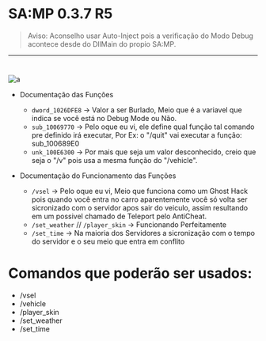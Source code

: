 # SA:MP 0.3.7 R5

> Aviso: Aconselho usar Auto-Inject pois a verificação do Modo Debug acontece desde do DllMain do propio SA:MP.

---

# 
![a](https://github.com/tisiohw/samp-bypass-debug/blob/main/code_ida.png)

- Documentação das Funções
  - `dword_1026DFE8` -> Valor a ser Burlado, Meio que é a variavel que indica se você está no Debug Mode ou Não.
  - `sub_10069770`   -> Pelo oque eu vi, ele define qual função tal comando pre definido irá executar, Por Ex: o "/quit" vai executar a função: sub_100689E0
  - `unk_100E6300`   -> Por mais que seja um valor desconhecido, creio que seja o "/v" pois usa a mesma função do "/vehicle".

- Documentação do Funcionamento das Funções
  - `/vsel` -> Pelo oque eu vi, Meio que funciona como um Ghost Hack pois quando você entra no carro aparentemente você só volta ser sicronizado com o servidor apos sair do veiculo, assim resultando em um possivel chamado de Teleport pelo AntiCheat.
  - `/set_weather` // `/player_skin` -> Funcionando Perfeitamente
  - `/set_time` -> Na maioria dos Servidores a sicronização com o tempo do servidor e o seu meio que entra em conflito

# Comandos que poderão ser usados:
- /vsel
- /vehicle
- /player_skin
- /set_weather
- /set_time
